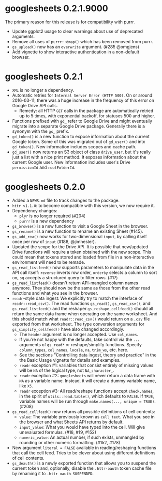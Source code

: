 # googlesheets 0.2.1.9000

The primary reason for this release is for compatibility with purrr.

  * Update ggplot2 usage to clear warnings about use of deprecated arguments.
  * Remove all uses of `purrr::dmap()` which has been removed from purrr.
  * `gs_upload()` now has an `overwrite` argument. (#285 @omgjens)
  * Add vignette to show interactive authentication in a non-default browser.

# googlesheets 0.2.1

  * `XML` is no longer a dependency.
  * Automatic retries for `Internal Server Error (HTTP 500)`. On or around 2016-03-11, there was a huge increase in the frequency of this error on Google Drive API calls.
    - Remedy: all HTTP `GET` calls in the package are automatically retried up to 5 times, with exponential backoff, for statuses 500 and higher.
  * Functions prefixed with `gd_` refer to Google Drive and might eventually migrate into a separate Google Drive package. Generally there is a synonym with the `gs_` prefix.
  * `gd_token()` is a new function to expose information about the current Google token. Some of this was migrated out of `gd_user()` and into `gd_token()`. New information includes scopes and cache path.
  * `gd_user()` now returns an S3 object of class `drive_user`, but it's really just a list with a nice print method. It exposes information about the current Google user. New information includes user's Drive `permissionId` and `rootFolderId`.

# googlesheets 0.2.0

  * Added a `NEWS.md` file to track changes to the package.
  * `httr v1.1.0`: to become compatible with this version, we now require it.
  * Dependency changes:
    - `plyr` is no longer required (#204)
    - `purrr` is a new dependency
  * `gs_browse()` is a new function to visit a Google Sheet in the browser.
  * `gs_rename()` is a new function to rename an existing Sheet (#145).
  * `gs_add_row()` now works for two-dimensional `input`, by calling itself once per row of `input` (#188, @jimhester).
  * Updated the scope for the Drive API. It is possible that new/updated Drive functions will require a token obtained with the new scope. This could mean that tokens stored and loaded from file in a non-interactive environment will need to be remade.
  * `gs_read_listfeed()` now supports parameters to manipulate data in the API call itself: `reverse` inverts row order, `orderby` selects a column to sort on, `sq` accepts a structured query to filter rows. (#17)
  * `gs_read_listfeed()` doesn't return API-mangled column names anymore. They should now be the same as those from the other read functions and what you see in the browser.
  * `readr`-style data ingest: We explicitly try to match the interface of `readr::read_csv()`. The read functions `gs_read()`, `gs_read_csv()`, and `gs_read_listfeed()` and the reshaper `gs_reshape_cellfeed()` should all return the same data frame when operating on the same worksheet. And this should match what `readr::read_csv()` would return on a `.csv` file exported from that worksheet. The type conversion arguments for `gs_simplify_cellfeed()` have also changed accordingly.
    - The `header` argument is no longer accepted. Use `col_names`.
    - If you're not happy with the defaults, take control via the `...` arguments of `gs_read*` or reshape/simplify functions. Specify `column_types`, `col_names`, `locale`, `na`, `trim_ws`, etc. here.
    - See the sections "Controlling data ingest, theory and practice" in the the Basic Usage vignette for details and examples.
    - `readr` exception #1: variables that consist entirely of missing values will be `NA` of the logical type, not `NA_character_`.
    - `readr` exception #2: `googlesheets` will never return a data frame with `NA` as a variable name. Instead, it will create a dummy variable name, like `X5`.
    - `readr` exception #3: All read/reshape functions accept `check.names`, in the spirit of `utils::read.table()`, which defaults to `FALSE`. If `TRUE`, variable names will be run through `make.names(..., unique = TRUE)`. (#208)
  * `gs_read_cellfeed()` now returns all possible definitions of cell contents:
    - `value`: The variable previously known as `cell_text`. What you see in the browser and what Sheets API returns by default.
    - `input_value`: What you would have typed into the cell. Will give unevaluated formulas. (#18, #19, #152)
    - `numeric_value`: An actual number, if such exists, unmangled by rounding or other numeric formatting. (#152, #178)
  * New argument `literal = FALSE` available in reading/reshaping functions that call the cell feed. Tries to be clever about using different definitions of cell contents.
  * `gs_deauth()` is a newly exported function that allows you to suspend the current token and, optionally, disable the `.httr-oauth` token cache file by renaming it to `.httr-oauth-SUSPENDED`.
